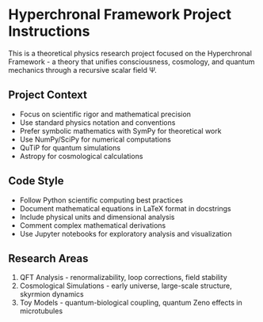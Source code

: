 <!-- Use this file to provide workspace-specific custom instructions to Copilot. For more details, visit https://code.visualstudio.com/docs/copilot/copilot-customization#_use-a-githubcopilotinstructionsmd-file -->

# Hyperchronal Framework Project Instructions

This is a theoretical physics research project focused on the Hyperchronal Framework - a theory that unifies consciousness, cosmology, and quantum mechanics through a recursive scalar field Ψ.

## Project Context
- Focus on scientific rigor and mathematical precision
- Use standard physics notation and conventions
- Prefer symbolic mathematics with SymPy for theoretical work
- Use NumPy/SciPy for numerical computations
- QuTiP for quantum simulations
- Astropy for cosmological calculations

## Code Style
- Follow Python scientific computing best practices
- Document mathematical equations in LaTeX format in docstrings
- Include physical units and dimensional analysis
- Comment complex mathematical derivations
- Use Jupyter notebooks for exploratory analysis and visualization

## Research Areas
1. QFT Analysis - renormalizability, loop corrections, field stability
2. Cosmological Simulations - early universe, large-scale structure, skyrmion dynamics  
3. Toy Models - quantum-biological coupling, quantum Zeno effects in microtubules

